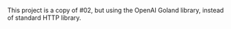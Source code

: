 This project is a copy of #02, but using the OpenAI Goland library, instead of standard HTTP library.